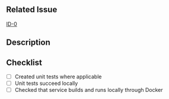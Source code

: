## Related Issue
<!--- JIRA ticket link in the following format. Please make sure you replace 0 with your number -->
[ID-0](https://retalia.atlassian.net/browse/ID-)

## Description
<!--- Describe your changes in detail -->

## Checklist
<!--- Go over all the following points, and put an `x` in all the boxes that apply. -->
- [ ] Created unit tests where applicable
- [ ] Unit tests succeed locally
- [ ] Checked that service builds and runs locally through Docker
